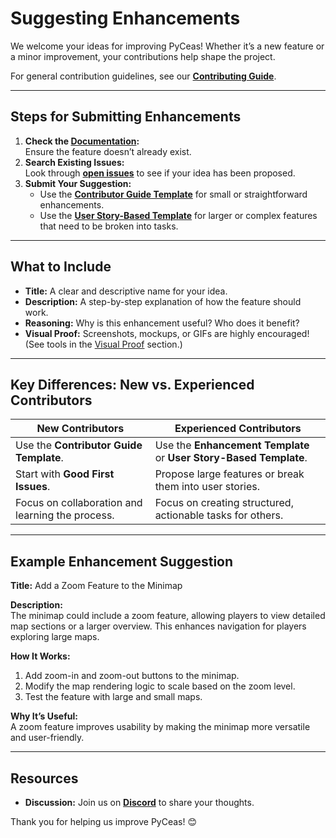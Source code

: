 # Suggesting Enhancements

We welcome your ideas for improving PyCeas! Whether it’s a new feature or a minor improvement, your contributions help shape the project.

For general contribution guidelines, see our **[Contributing Guide](/CONTRIBUTING.md)**.

---

## Steps for Submitting Enhancements

1. **Check the [Documentation](https://github.com/PyCeas/Pyceas/tree/main/docs):**  
   Ensure the feature doesn’t already exist.
2. **Search Existing Issues:**  
   Look through **[open issues](https://github.com/PyCeas/Pyceas/issues)** to see if your idea has been proposed.
3. **Submit Your Suggestion:**  
   - Use the **[Contributor Guide Template](.github/ISSUE_TEMPLATE/contributor_guide.md)** for small or straightforward enhancements.
   - Use the **[User Story-Based Template](.github/ISSUE_TEMPLATE/user_story_based_issue.md)** for larger or complex features that need to be broken into tasks.

---

## What to Include

- **Title:** A clear and descriptive name for your idea.
- **Description:** A step-by-step explanation of how the feature should work.
- **Reasoning:** Why is this enhancement useful? Who does it benefit?
- **Visual Proof:** Screenshots, mockups, or GIFs are highly encouraged! (See tools in the [Visual Proof](#visual-proof) section.)

---

## Key Differences: New vs. Experienced Contributors

| **New Contributors**                           | **Experienced Contributors**                |
|------------------------------------------------|---------------------------------------------|
| Use the **Contributor Guide Template**.        | Use the **Enhancement Template** or **User Story-Based Template**. |
| Start with **Good First Issues**.              | Propose large features or break them into user stories. |
| Focus on collaboration and learning the process. | Focus on creating structured, actionable tasks for others. |

---

## Example Enhancement Suggestion

**Title:** Add a Zoom Feature to the Minimap

**Description:**  
The minimap could include a zoom feature, allowing players to view detailed map sections or a larger overview. This enhances navigation for players exploring large maps.

**How It Works:**
1. Add zoom-in and zoom-out buttons to the minimap.
2. Modify the map rendering logic to scale based on the zoom level.
3. Test the feature with large and small maps.

**Why It’s Useful:**  
A zoom feature improves usability by making the minimap more versatile and user-friendly.

---

## Resources

- **Discussion:** Join us on **[Discord](https://discord.gg/your-server-link)** to share your thoughts.

Thank you for helping us improve PyCeas! 😊
